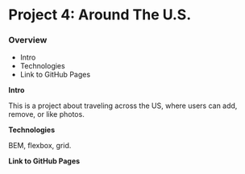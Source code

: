 # Project 4: Around The U.S.

### Overview
* Intro
* Technologies
* Link to GitHub Pages

**Intro**

This is a project about traveling across the US, where users can add, remove, or like photos.

**Technologies**

BEM, flexbox, grid.

**Link to GitHub Pages**



